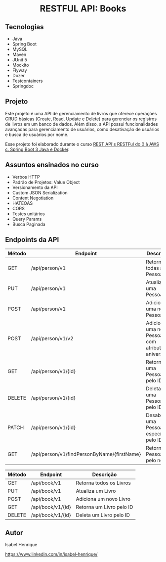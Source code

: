 <h1 align="center">
  RESTFUL API: Books
</h1>

## Tecnologias

- Java
- Spring Boot
- MySQL
- Maven
- JUnit 5
- Mockito
- Flyway
- Dozer
- Testcontainers
- Springdoc

## Projeto

Este projeto é uma API de gerenciamento de livros que oferece operações CRUD básicas (Create, Read, Update e Delete) para gerenciar os registros de livros em um banco de dados. Além disso, a API possui funcionalidades avançadas para gerenciamento de usuários, como desativação de usuários e busca de usuários por nome.

Esse projeto foi elaborado durante o curso [REST API's RESTFul do 0 à AWS c. Spring Boot 3 Java e Docker](https://www.udemy.com/course/restful-apis-do-0-a-nuvem-com-springboot-e-docker/?couponCode=THANKSLEARNER24).

## Assuntos ensinados no curso
- Verbos HTTP
- Padrão de Projetos: Value Object
- Versionamento da API
- Custom JSON Serialization
- Content Negotiation
- HATEOAS
- CORS
- Testes unitários
- Query Params
- Busca Paginada

## Endpoints da API
| Método | Endpoint                              | Descrição                                       |
|--------|---------------------------------------|-------------------------------------------------|
| GET    | /api/person/v1                        | Retorna todas as Pessoas                         |
| PUT    | /api/person/v1                        | Atualiza uma Pessoa                              |
| POST   | /api/person/v1                        | Adiciona uma nova Pessoa                         |
| POST   | /api/person/v1/v2                     | Adiciona uma nova Pessoa com atributo de aniversário |
| GET    | /api/person/v1/{id}                   | Retorna uma Pessoa pelo ID                       |
| DELETE | /api/person/v1/{id}                   | Deleta uma Pessoa pelo ID                        |
| PATCH  | /api/person/v1/{id}                   | Desabilita uma Pessoa específica pelo ID         |
| GET    | /api/person/v1/findPersonByName/{firstName} | Retorna Pessoas pelo nome                       |

| Método | Endpoint                      | Descrição                   |
|--------|-------------------------------|-----------------------------|
| GET    | /api/book/v1                  | Retorna todos os Livros     |
| PUT    | /api/book/v1                  | Atualiza um Livro           |
| POST   | /api/book/v1                  | Adiciona um novo Livro      |
| GET    | /api/book/v1/{id}             | Retorna um Livro pelo ID    |
| DELETE | /api/book/v1/{id}             | Deleta um Livro pelo ID     |

## Autor

Isabel Henrique

https://www.linkedin.com/in/isabel-henrique/
